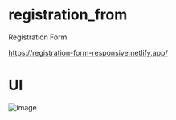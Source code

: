 # registration_from
Registration Form

https://registration-form-responsive.netlify.app/

# UI
![image](https://user-images.githubusercontent.com/99539536/196020383-1d14a620-42ea-447b-85cc-c19666b7f32d.png)

